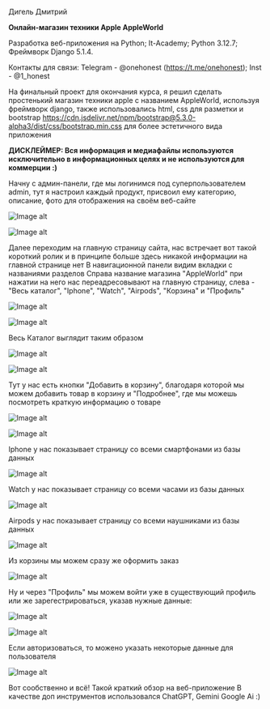 Дигель Дмитрий

__Онлайн-магазин техники Apple AppleWorld__ 

Разработка веб-приложения на Python;
It-Academy;
Python 3.12.7;
Фреймворк Django 5.1.4.

Контакты для связи:
Telegram - @onehonest (https://t.me/onehonest); 
Inst - @1_honest

На финальный проект для окончания курса, я решил сделать простенький магазин техники apple с названием AppleWorld, используя фреймворк django,
также использовались html, css для разметки и bootstrap https://cdn.jsdelivr.net/npm/bootstrap@5.3.0-alpha3/dist/css/bootstrap.min.css для более эстетичного вида приложения

__ДИСКЛЕЙМЕР: Вся информация и медиафайлы используются исключительно в информационных целях и не используются для коммерции :)__

Начну с админ-панели, где мы логинимся под суперпользователем admin, тут я настроил каждый продукт, присвоил ему категорию, описание, фото для отображения на своём веб-сайте

![Image alt](https://github.com/DDigel/django_project/blob/project_branch/for%20readme/admpannel2.jpg)

![Image alt](https://github.com/DDigel/django_project/blob/project_branch/for%20readme/admpannel1.jpg)

Далее переходим на главную страницу сайта, нас встречает вот такой короткий ролик и в принципе больше здесь никакой информации на главной странице нет
В навигационной панели видим вкладки с названиями разделов Справа название магазина "AppleWorld" при нажатии на него нас переадресовывают на главную страницу, слева - "Весь каталог", "Iphone", "Watch", "Airpods", "Корзина" и "Профиль"

![Image alt](https://github.com/DDigel/django_project/blob/project_branch/for%20readme/gif-for-readme.gif)

![Image alt](https://github.com/DDigel/django_project/blob/project_branch/for%20readme/navbar.jpg)

Весь Каталог выглядит таким образом

![Image alt](https://github.com/DDigel/django_project/blob/project_branch/for%20readme/catalog1.jpg)

![Image alt](https://github.com/DDigel/django_project/blob/project_branch/for%20readme/catalog2.jpg)

Тут у нас есть кнопки "Добавить в корзину", благодаря которой мы можем добавить товар в корзину и "Подробнее", где мы можешь посмотреть краткую информацию о товаре

![Image alt](https://github.com/DDigel/django_project/blob/project_branch/for%20readme/cart.jpg)

![Image alt](https://github.com/DDigel/django_project/blob/project_branch/for%20readme/podrobnee.jpg)

Iphone у нас показывает страницу со всеми смартфонами из базы данных

![Image alt](https://github.com/DDigel/django_project/blob/project_branch/for%20readme/iphone.jpg)

Watch у нас показывает страницу со всеми часами из базы данных

![Image alt](https://github.com/DDigel/django_project/blob/project_branch/for%20readme/watch.jpg)

Airpods у нас показывает страницу со всеми наушниками из базы данных

![Image alt](https://github.com/DDigel/django_project/blob/project_branch/for%20readme/airpods.jpg)

Из корзины мы можем сразу же оформить заказ

![Image alt](https://github.com/DDigel/django_project/blob/project_branch/for%20readme/checkout.jpg)

Ну и через "Профиль" мы можем войти уже в существующий профиль или же зарегестрироваться, указав нужные данные:

![Image alt](https://github.com/DDigel/django_project/blob/project_branch/for%20readme/log%20in.jpg)

![Image alt](https://github.com/DDigel/django_project/blob/project_branch/for%20readme/registration.jpg)

Если авторизоваться, то можено указать некоторые данные для пользователя

![Image alt](https://github.com/DDigel/django_project/blob/project_branch/for%20readme/profile.jpg)

Вот сообственно и всё! Такой краткий обзор на веб-приложение
В качестве доп инструментов использовался ChatGPT, Gemini Google Ai :)
